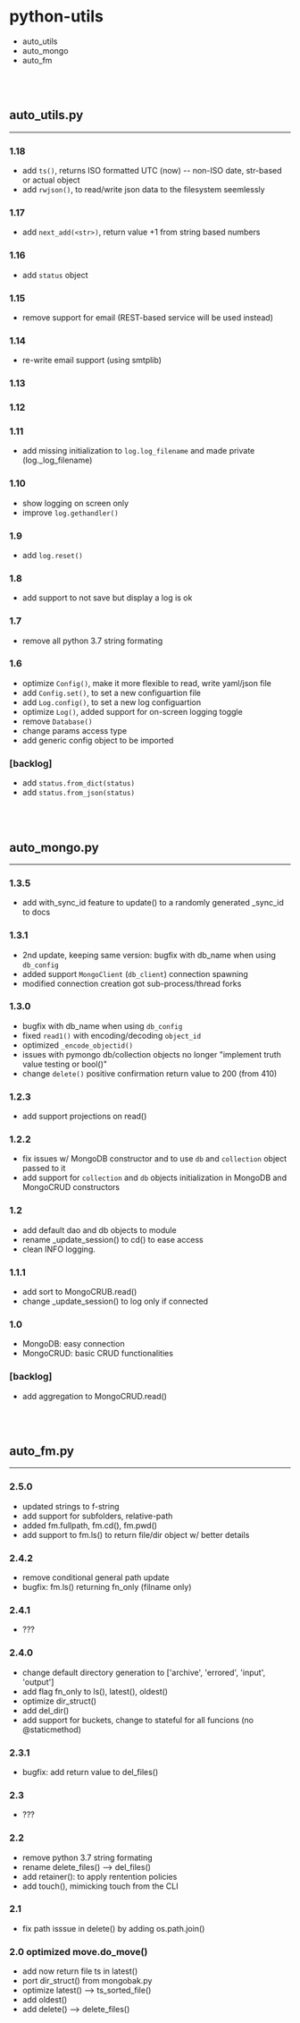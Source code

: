 # python-utils
- auto_utils
- auto_mongo
- auto_fm


<br><br>

## auto_utils.py
---

### 1.18
- add `ts()`, returns ISO formatted UTC (now) -- non-ISO date, str-based or actual object
- add `rwjson()`, to read/write json data to the filesystem seemlessly

### 1.17
- add `next_add(<str>)`, return value +1 from string based numbers

### 1.16
- add `status` object

### 1.15
- remove support for email (REST-based service will be used instead)

### 1.14
- re-write email support (using smtplib)

### 1.13
### 1.12

### 1.11
- add missing initialization to `log.log_filename` and made private (log._log_filename)

### 1.10
- show logging on screen only
- improve `log.gethandler()`

### 1.9
- add `log.reset()`

### 1.8
- add support to not save but display a log is ok

### 1.7
- remove all python 3.7 string formating

### 1.6
- optimize `Config()`, make it more flexible to read, write yaml/json file
- add `Config.set()`, to set a new configuartion file
- add `Log.config()`, to set a new log configuartion
- optimize `Log()`, added support for on-screen logging toggle
- remove `Database()`
- change params access type
- add generic config object to be imported

### [backlog]
- add `status.from_dict(status)`
- add `status.from_json(status)`


<br><br>

## auto_mongo.py
---

### 1.3.5
- add with_sync_id feature to update() to a randomly generated _sync_id to docs

### 1.3.1
- 2nd update, keeping same version: bugfix with db_name when using `db_config`
- added support `MongoClient` (`db_client`) connection spawning
- modified connection creation got sub-process/thread forks

### 1.3.0
- bugfix with db_name when using `db_config`
- fixed `read1()` with encoding/decoding `object_id`
- optimized `_encode_objectid()`
- issues with pymongo db/collection objects no longer "implement truth value testing or bool()"
- change `delete()` positive confirmation return value to 200 (from 410)

### 1.2.3
- add support projections on read()

### 1.2.2
- fix issues w/ MongoDB constructor and to use `db` and `collection` object passed to it
- add support for `collection` and `db` objects initialization in MongoDB and MongoCRUD constructors

### 1.2
- add default dao and db objects to module
- rename _update_session() to cd() to ease access
- clean INFO logging.

### 1.1.1
- add sort to MongoCRUB.read()
- change _update_session() to log only if connected

### 1.0
- MongoDB: easy connection
- MongoCRUD: basic CRUD functionalities

### [backlog]
- add aggregation to MongoCRUD.read()


<br><br>

## auto_fm.py
---

### 2.5.0
- updated strings to f-string
- add support for subfolders, relative-path
- added fm.fullpath, fm.cd(<relative-path>), fm.pwd()
- add support to fm.ls() to return file/dir object w/ better details

### 2.4.2
- remove conditional general path update
- bugfix: fm.ls() returning fn_only (filname only)

### 2.4.1
- ???

### 2.4.0
- change default directory generation to ['archive', 'errored', 'input', 'output']
- add flag fn_only to ls(), latest(), oldest()
- optimize dir_struct()
- add del_dir()
- add support for buckets, change to stateful for all funcions (no @staticmethod)

### 2.3.1
- bugfix: add return value to del_files()

### 2.3
- ???

### 2.2
- remove python 3.7 string formating
- rename delete_files() --> del_files()
- add retainer(): to apply rentention policies
- add touch(), mimicking touch from the CLI

### 2.1
- fix path isssue in delete() by adding os.path.join()

### 2.0 optimized move.do_move()
- add now return file ts in latest()
- port dir_struct() from mongobak.py
- optimize latest() --> ts_sorted_file()
- add oldest()
- add delete() --> delete_files()
